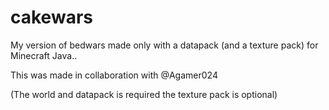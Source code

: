 # cakewars
My version of bedwars made only with a 
datapack (and a texture pack) for Minecraft Java..



This was made in collaboration with @Agamer024

(The world and datapack is required the 
texture pack is optional)